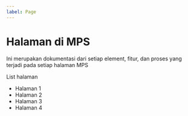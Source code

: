 ```yaml
---
label: Page
---
```


# Halaman di MPS

Ini merupakan dokumentasi dari setiap element, fitur, dan proses yang terjadi pada setiap halaman MPS

List halaman

- Halaman 1
- Halaman 2
- Halaman 3
- Halaman 4
